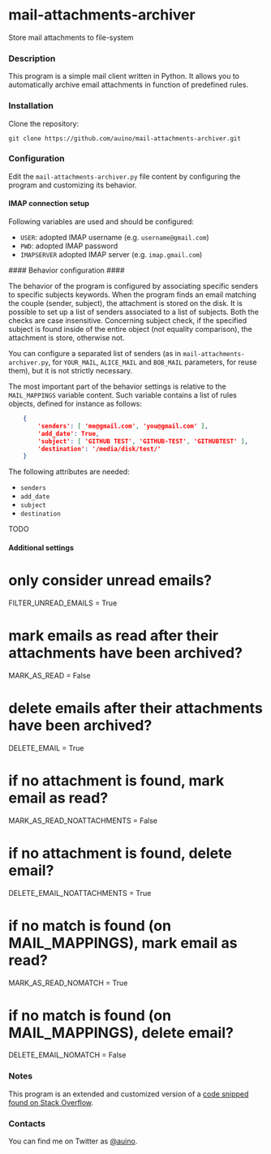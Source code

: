 # mail-attachments-archiver
Store mail attachments to file-system

### Description ###

This program is a simple mail client written in Python.
It allows you to automatically archive email attachments in function of predefined rules.

### Installation ###

Clone the repository:

```
git clone https://github.com/auino/mail-attachments-archiver.git
```

### Configuration ###

Edit the `mail-attachments-archiver.py` file content by configuring the program and customizing its behavior.

#### IMAP connection setup ####

Following variables are used and should be configured:
 * `USER`: adopted IMAP username (e.g. `username@gmail.com`)
 * `PWD`: adopted IMAP password
 * `IMAPSERVER` adopted IMAP server (e.g. `imap.gmail.com`)

#### Behavior configuration ####

The behavior of the program is configured by associating specific senders to specific subjects keywords.
When the program finds an email matching the couple (sender, subject), the attachment is stored on the disk.
It is possible to set up a list of senders associated to a list of subjects.
Both the checks are case insensitive.
Concerning subject check, if the specified subject is found inside of the entire object (not equality comparison), the attachment is store, otherwise not.

You can configure a separated list of senders (as in `mail-attachments-archiver.py`, for `YOUR_MAIL`, `ALICE_MAIL` and `BOB_MAIL` parameters, for reuse them), but it is not strictly necessary.

The most important part of the behavior settings is relative to the `MAIL_MAPPINGS` variable content.
Such variable contains a list of rules objects, defined for instance as follows:

```json
	{
		'senders': [ 'me@gmail.com', 'you@gmail.com' ],
		'add_date': True,
		'subject': [ 'GITHUB TEST', 'GITHUB-TEST', 'GITHUBTEST' ],
		'destination': '/media/disk/test/'
	}
```

The following attributes are needed:
 * `senders`
 * `add_date`
 * `subject`
 * `destination`

TODO

#### Additional settings ####

# only consider unread emails?
FILTER_UNREAD_EMAILS = True

# mark emails as read after their attachments have been archived?
MARK_AS_READ = False

# delete emails after their attachments have been archived?
DELETE_EMAIL = True

# if no attachment is found, mark email as read?
MARK_AS_READ_NOATTACHMENTS = False

# if no attachment is found, delete email?
DELETE_EMAIL_NOATTACHMENTS = True

# if no match is found (on MAIL_MAPPINGS), mark email as read?
MARK_AS_READ_NOMATCH = True

# if no match is found (on MAIL_MAPPINGS), delete email?
DELETE_EMAIL_NOMATCH = False

### Notes ###

This program is an extended and customized version of a [code snipped found on Stack Overflow](http://stackoverflow.com/questions/10182499/how-do-i-download-only-unread-attachments-from-a-specific-gmail-label).

### Contacts ###

You can find me on Twitter as [@auino](https://twitter.com/auino).
